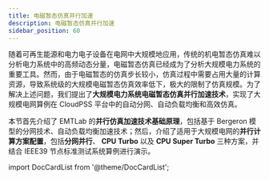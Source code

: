 ```yaml
---
title: 电磁暂态仿真并行加速
description: 电磁暂态仿真并行加速
sidebar_position: 60
---
```



随着可再生能源和电力电子设备在电网中大规模地应用，传统的机电暂态仿真难以分析电力系统中的高频动态分量，电磁暂态仿真已经成为了分析大规模电力系统的重要工具。然而，由于电磁暂态的仿真步长较小，仿真过程中需要占用大量的计算资源，导致系统级的大规模电磁暂态仿真效率低下，极大的限制了仿真规模。为了解决上述问题，我们提出了**大规模电力系统电磁暂态仿真并行加速技术**，实现了大规模电网算例在 CloudPSS 平台中的自动分网、自动负载均衡和高效仿真。

本节首先介绍了 EMTLab 的**并行仿真加速技术基础原理**，包括基于 Bergeron 模型的分网技术、自动负载均衡加速技术；然后，介绍了适用于大规模电网的**并行计算方案配置**，包括**分网并行**、 **CPU Turbo** 以及 **CPU Super Turbo** 三种方案，并结合 IEEE39 节点标准测试系统算例进行演示。


import DocCardList from '@theme/DocCardList';

<DocCardList />